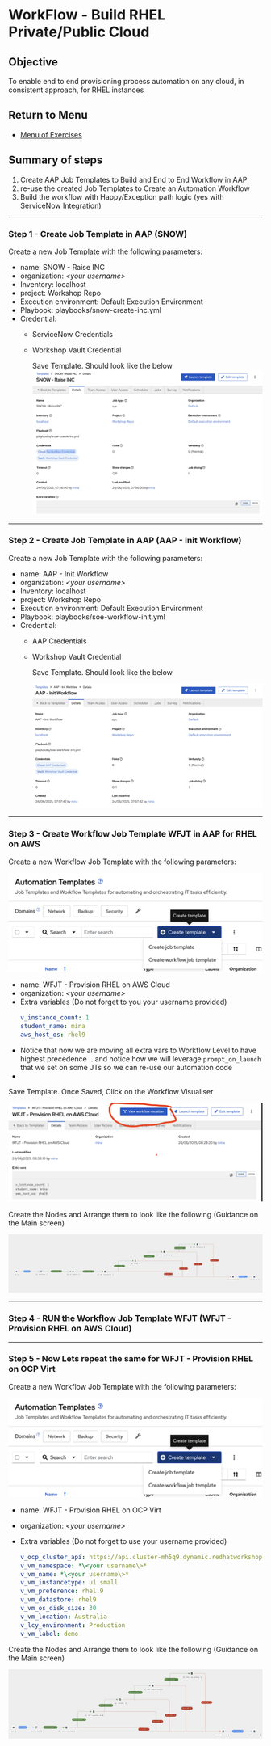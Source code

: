 # WorkFlow - Build RHEL Private/Public Cloud

## Objective

To enable end to end provisioning process automation on any cloud, in consistent approach, for RHEL instances


## Return to Menu

 - [Menu of Exercises](../README.md)

## Summary of steps
    
1. Create AAP Job Templates to Build  and End to End Workflow in AAP
2. re-use the created Job Templates to Create an Automation Workflow
3. Build the workflow with Happy/Exception path logic (yes with ServiceNow Integration)


---

### Step 1 - Create Job Template in AAP (SNOW)

Create a new Job Template with the following parameters:

* name: SNOW - Raise INC
* organization: *\<your username\>*
* Inventory: localhost
* project: Workshop Repo
* Execution environment: Default Execution Environment
* Playbook: playbooks/snow-create-inc.yml
* Credential: 
  * ServiceNow Credentials
  * Workshop Vault Credential


    Save Template. Should look like the below 
    ![alt text](image.png)

---

### Step 2 - Create Job Template in AAP (AAP - Init Workflow)

Create a new Job Template with the following parameters:

* name: AAP - Init Workflow
* organization: *\<your username\>*
* Inventory: localhost
* project: Workshop Repo
* Execution environment: Default Execution Environment
* Playbook: playbooks/soe-workflow-init.yml
* Credential: 
  * AAP Credentials
  * Workshop Vault Credential


    Save Template. Should look like the below 


    ![alt text](image-1.png)

---

### Step 3 - Create Workflow Job Template WFJT in AAP for RHEL on AWS

Create a new Workflow Job Template with the following parameters:

  ![alt text](image-2.png)

* name: WFJT - Provision RHEL on AWS Cloud
* organization: *\<your username\>*
* Extra variables (Do not forget to you your username provided)
    ```yaml
    v_instance_count: 1
    student_name: mina
    aws_host_os: rhel9
    ```
*  Notice that now we are moving all extra vars to Workflow Level to have highest precedence .. and notice how we will leverage `prompt_on_launch` that we set on some JTs so we can re-use our automation code
*

  Save Template. Once Saved, Click on the Workflow Visualiser 

  ![alt text](image-3.png)


 Create the Nodes and Arrange them to look like the following (Guidance on the Main screen)



![alt text](image-5.png)

---

### Step 4 - RUN the Workflow Job Template WFJT (WFJT - Provision RHEL on AWS Cloud)

---


### Step 5 - Now Lets repeat the same for WFJT - Provision RHEL on OCP Virt

Create a new Workflow Job Template with the following parameters:

  ![alt text](image-2.png)

* name: WFJT - Provision RHEL on OCP Virt
* organization: *\<your username\>*
* Extra variables (Do not forget to use your username provided)

    ```yaml
    v_ocp_cluster_api: https://api.cluster-mh5q9.dynamic.redhatworkshops.io:6443
    v_vm_namespace: *\<your username\>*
    v_vm_name: *\<your username\>*
    v_vm_instancetype: u1.small
    v_vm_preference: rhel.9
    v_vm_datastore: rhel9
    v_vm_os_disk_size: 30
    v_vm_location: Australia
    v_lcy_environment: Production
    v_vm_label: demo
    ```


 Create the Nodes and Arrange them to look like the following (Guidance on the Main screen)

  ![alt text](image-6.png)